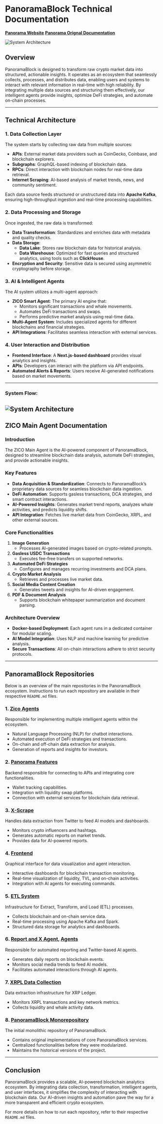 # PanoramaBlock Technical Documentation

**[Panorama Website](https://panoramablock.com/)**
**[Panorama Orignal Documentation](https://docs.panoramablock.com/)**

![System Architecture](assets/panorama-architecture.png)

## Overview
PanoramaBlock is designed to transform raw crypto market data into structured, actionable insights. It operates as an ecosystem that seamlessly collects, processes, and distributes data, enabling users and systems to interact with relevant information in real-time with high reliability. By integrating multiple data sources and structuring them effectively, our intelligent agents provide insights, optimize DeFi strategies, and automate on-chain processes.

---

## **Technical Architecture**
### **1. Data Collection Layer**
The system starts by collecting raw data from multiple sources:
- **APIs**: External market data providers such as CoinGecko, Coinbase, and blockchain explorers.
- **Subgraphs**: GraphQL-based indexing of blockchain data.
- **RPCs**: Direct interaction with blockchain nodes for real-time data retrieval.
- **Internet Scraping**: AI-based analysis of market trends, news, and community sentiment.

Each data source feeds structured or unstructured data into **Apache Kafka**, ensuring high-throughput ingestion and real-time processing capabilities.

### **2. Data Processing and Storage**
Once ingested, the raw data is transformed:
- **Data Transformation**: Standardizes and enriches data with metadata and quality checks.
- **Data Storage**:
  - **Data Lake**: Stores raw blockchain data for historical analysis.
  - **Data Warehouse**: Optimized for fast queries and structured analytics, using tools such as **ClickHouse**.
- **Encryption and Security**: Sensitive data is secured using asymmetric cryptography before storage.

### **3. AI & Intelligent Agents**
The AI system utilizes a multi-agent approach:
- **ZICO Smart Agent**: The primary AI engine that:
  - Monitors significant transactions and whale movements.
  - Automates DeFi transactions and swaps.
  - Performs predictive market analysis using real-time data.
- **Multi-Agent System**: Includes specialized agents for different blockchains and financial strategies.
- **API Integrations**: Facilitates seamless interaction with external services.

### **4. User Interaction and Distribution**
- **Frontend Interface**: A **Next.js-based dashboard** provides visual analytics and insights.
- **APIs**: Developers can interact with the platform via API endpoints.
- **Automated Alerts & Reports**: Users receive AI-generated notifications based on market movements.

---
### System Flow:

![System Architecture](assets/diagram.png)
---

## **ZICO Main Agent Documentation**

### **Introduction**
The ZICO Main Agent is the AI-powered component of PanoramaBlock, designed to streamline blockchain data analysis, automate DeFi strategies, and provide actionable insights.

### **Key Features**
- **Data Acquisition & Standardization**: Connects to PanoramaBlock’s proprietary data sources for seamless blockchain data ingestion.
- **DeFi Automation**: Supports gasless transactions, DCA strategies, and smart contract interactions.
- **AI-Powered Insights**: Generates market trend reports, analyzes whale activities, and predicts liquidity shifts.
- **API Integration**: Fetches live market data from CoinGecko, XRPL, and other external sources.

### **Core Functionalities**
1. **Image Generation**
   - Processes AI-generated images based on crypto-related prompts.
2. **Gasless USDC Transactions**
   - Executes fee-free transfers on supported networks.
3. **Automated DeFi Strategies**
   - Configures and manages recurring investments and DCA plans.
4. **Crypto Market Analysis**
   - Retrieves and processes live market data.
5. **Social Media Content Creation**
   - Generates tweets and insights for AI-driven engagement.
6. **PDF & Document Analysis**
   - Supports blockchain whitepaper summarization and document parsing.

### **Architecture Overview**
- **Docker-based Deployment**: Each agent runs in a dedicated container for modular scaling.
- **AI Model Integration**: Uses NLP and machine learning for predictive analysis.
- **Secure Transactions**: All on-chain interactions adhere to strict security protocols.
---

## PanoramaBlock Repositories
Below is an overview of the main repositories in the PanoramaBlock ecosystem. Instructions to run each repository are available in their respective `README.md` files.

### 1. **[Zico Agents](https://github.com/Panorama-Block/zico_agents)**
Responsible for implementing multiple intelligent agents within the ecosystem.
- Natural Language Processing (NLP) for chatbot interactions.
- Automated execution of DeFi strategies and transactions.
- On-chain and off-chain data extraction for analysis.
- Generation of reports and insights for investors.

### 2. **[Panorama Features](https://github.com/Panorama-Block/panorama-block-backend)**
Backend responsible for connecting to APIs and integrating core functionalities.
- Wallet tracking capabilities.
- Integration with liquidity swap platforms.
- Connection with external services for blockchain data retrieval.

### 3. **[X-Scrape](https://github.com/Panorama-Block/x-scrape)**
Handles data extraction from Twitter to feed AI models and dashboards.
- Monitors crypto influencers and hashtags.
- Generates automatic reports on market trends.
- Provides data for AI-powered reports.

### 4. **[Frontend](https://github.com/Panorama-Block/dashboard)**
Graphical interface for data visualization and agent interaction.
- Interactive dashboards for blockchain transaction monitoring.
- Real-time visualization of liquidity, TVL, and on-chain activities.
- Integration with AI agents for executing commands.

### 5. **[ETL System](https://github.com/Panorama-Block/etl)**
Infrastructure for Extract, Transform, and Load (ETL) processes.
- Collects blockchain and on-chain service data.
- Real-time processing using Apache Kafka and Spark.
- Structured data storage for analytics and dashboards.

### 6. **[Report and X Agent](https://github.com/Panorama-Block/x-api), [Agents](https://github.com/Panorama-Block/agents)**
Responsible for automated reporting and Twitter-based AI agents.
- Generates daily reports on blockchain events.
- Monitors social media trends to feed AI models.
- Facilitates automated interactions through AI agents.

### 7. **[XRPL Data Collection](https://github.com/Panorama-Block/xrpl-data-extraction)**
Data extraction infrastructure for XRP Ledger.
- Monitors XRPL transactions and key network metrics.
- Collects liquidity and whale activity data.

### 8. **[PanoramaBlock Monorepository](https://github.com/Panorama-Block/panorama-block)**
The initial monolithic repository of PanoramaBlock.
- Contains original implementations of core PanoramaBlock services.
- Centralized functionalities before they were modularized.
- Maintains the historical versions of the project.

---

## **Conclusion**
PanoramaBlock provides a scalable, AI-powered blockchain analytics ecosystem. By integrating data collection, transformation, intelligent agents, and user interfaces, it simplifies the complexity of interacting with blockchain data. Our AI-driven insights and automation pave the way for a more transparent and efficient crypto ecosystem.

For more details on how to run each repository, refer to their respective `README.md` files.


